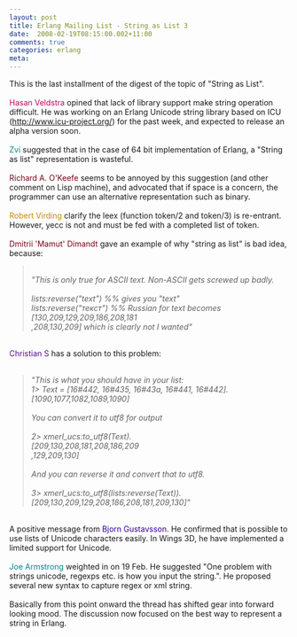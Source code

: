 ```yaml
---
layout: post
title: Erlang Mailing List - String as List 3
date:  2008-02-19T08:15:00.002+11:00
comments: true
categories: erlang
meta: 
---
```

This is the last installment of the digest of the topic of "String as List".<br /><span class="HcCDpe"><span email="hasan.veldstra@gmail.com" class="EP8xU" style="color: rgb(204, 0, 96);"><br />Hasan Veldstra</span></span> opined that lack of library support make string operation difficult. He was working on an Erlang Unicode string library based on ICU (<a href="http://www.icu-project.org/" target="_blank">http://www.icu-project.org/</a>) for the past week, and expected to release an alpha version soon.<br /><br /><span class="HcCDpe"><span email="exta7@walla.com" class="EP8xU" style="color: rgb(0, 148, 134);">Zvi</span>  <span class="lDACoc"></span></span>suggested that in the case of 64 bit implementation of Erlang, a "String as list" representation is wasteful.<br /><br /><span class="HcCDpe"><span email="ok@cs.otago.ac.nz" class="EP8xU" style="color: rgb(121, 6, 25);">Richard A. O'Keefe </span> seems to be annoyed by this suggestion (and other comment on Lisp machine), and advocated that if space is a concern, the programmer can use an alternative representation such as binary.<br /></span><br /><span class="HcCDpe"><span email="rvirding@gmail.com" class="EP8xU" style="color: rgb(200, 137, 0);">Robert Virding </span></span>clarify the leex (function token/2 and token/3) is re-entrant. However, yecc is not and must be fed with a completed list of token.<br /><br /><span class="HcCDpe"><span email="dmitriid@gmail.com" class="EP8xU" style="color: rgb(121, 6, 25);">Dmitrii 'Mamut' Dimandt </span> </span>gave an example of why "string as list" is bad idea, because:<br /><blockquote style="font-style: italic;"><br />"This is only true for ASCII text. Non-ASCII gets screwed up badly.<br /><br />lists:reverse("text")     %% gives you "text"<br />lists:reverse("текст")  %% Russian for text becomes [130,209,129,209,186,208,181<div bgcolor="#ffffff" text="#000000"><wbr>,208,130,209] which is clearly not I wanted"</div></blockquote><div bgcolor="#ffffff" text="#000000"><br /></div>  <span class="HcCDpe"><span email="chsu79@gmail.com" class="EP8xU" style="color: rgb(91, 16, 148);">Christian S</span>  <span class="lDACoc">has a solution to this problem:<br /><br /></span></span><blockquote style="font-style: italic;">"This is what you should have in your list:<br />1> Text = [16#442, 16#435, 16#43a, 16#441, 16#442].<br />[1090,1077,1082,1089,1090]<br /><br />You can convert it to utf8 for output<br /><br />2> xmerl_ucs:to_utf8(Text).<br />[209,130,208,181,208,186,209<div id="1fvf" class="ArwC7c ckChnd"><wbr>,129,209,130]<br /><br />And you can reverse it and convert that to utf8.<br /><br />3> xmerl_ucs:to_utf8(lists<wbr>:reverse(Text)).<br />[209,130,209,129,208,186,208<wbr>,181,209,130]"<br /></div></blockquote><div id="1fvf" class="ArwC7c ckChnd"><br />A positive message from <span class="HcCDpe"><span email="bjorn@erix.ericsson.se" class="EP8xU" style="color: rgb(51, 0, 153);">Bjorn Gustavsson</span></span>. He confirmed that is possible to use lists of Unicode characters easily. In Wings 3D, he have implemented a limited support for Unicode.<br /><br /><span class="HcCDpe"><span email="erlang@gmail.com" class="EP8xU" style="color: rgb(0, 131, 145);">Joe Armstrong</span></span> weighted in on 19 Feb. He suggested "One problem with strings unicode, regexps etc. is how you input the string.". He proposed several new syntax to capture regex or xml string.<br /><br />Basically from this point onward the thread has shifted gear into forward looking mood. The discussion now focused on the best way to represent a string in Erlang.<br /><br /><br /></div>
